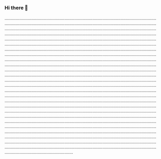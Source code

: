 ### Hi there 👋

................................................................................................................................................................................................................................................................................................................................................................................................................................................................................................................................................................................................................................................................................................................................................................................................................................................................................................................................................................................................................................................................................................................................................................................................................................................................................................................................................................................................................................................................................................................................................................................................................................................................................................................................................................................................................................................................................................................................................................................................................................................................................................................................................................................................................................................................................................................................................................................................................................................................................................................................................................................................................................................................................................................................................................................................................................................................................................................................................................................................................................................................................................................................................................................................................................................................................................................................................................................................................